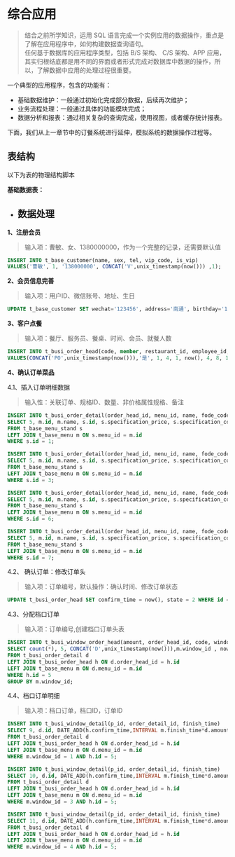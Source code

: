 # 综合应用

> 结合之前所学知识，运用 SQL 语言完成一个实例应用的数据操作，重点是了解在应用程序中，如何构建数据查询语句。  
> 任何基于数据库的应用程序类型，包括 B/S 架构、 C/S 架构、APP 应用，其实归根结底都是用不同的界面或者形式完成对数据库中数据的操作，所以，了解数据中应用的处理过程很重要。

一个典型的应用程序，包含的功能有：

* 基础数据维护：一般通过初始化完成部分数据，后续再次维护；
* 业务流程处理：一般通过具体的功能模块完成；
* 数据分析和报表：通过相关复杂的查询完成，使用视图，或者缓存统计报表。

下面，我们从上一章节中的订餐系统进行延伸，模拟系统的数据操作过程等。

## 表结构

以下为表的物理结构脚本

**基础数据表：**

* ## 数据处理

**1、注册会员**

> 输入项：曹敏、女、1380000000，作为一个完整的记录，还需要默认值

```sql
INSERT INTO t_base_customer(name, sex, tel, vip_code, is_vip)
VALUES('曹敏', 1, '138000000', CONCAT('V',unix_timestamp(now())) ,1);
```

**2、会员信息完善**

> 输入项：用户ID、微信账号、地址、生日

```sql
UPDATE t_base_customer SET wechat='123456', address='南通', birthday='1995-10-10' WHERE id=4;
```

**3、客户点餐**

> 输入项：餐厅、服务员、餐桌、时间、会员、就餐人数

```sql
INSERT INTO t_busi_order_head(code, member, restaurant_id, employee_id, table_id, enter_time, customer_id, amount, state)
VALUES(CONCAT('PO',unix_timestamp(now())),'是', 1, 4, 1, now(), 4, 8, 1);
```

**4、确认订单菜品**

4.1、插入订单明细数据

> 输入性：关联订单、规格ID、数量、非价格属性规格、备注

```sql
INSERT INTO t_busi_order_detail(order_head_id, menu_id, name, fode_code_id, cost, price, amount, specification, comment)
SELECT 5, m.id, m.name, s.id, s.specification_price, s.specification_cost, 1, '微辣', '少油'
FROM t_base_menu_stand s
LEFT JOIN t_base_menu m ON s.menu_id = m.id
WHERE s.id = 1;

INSERT INTO t_busi_order_detail(order_head_id, menu_id, name, fode_code_id, cost, price, amount, specification, comment)
SELECT 5, m.id, m.name, s.id, s.specification_price, s.specification_cost, 1, '', ''
FROM t_base_menu_stand s
LEFT JOIN t_base_menu m ON s.menu_id = m.id
WHERE s.id = 3;

INSERT INTO t_busi_order_detail(order_head_id, menu_id, name, fode_code_id, cost, price, amount, specification, comment)
SELECT 5, m.id, m.name, s.id, s.specification_price, s.specification_cost, 1, '中辣', '不要香菜'
FROM t_base_menu_stand s
LEFT JOIN t_base_menu m ON s.menu_id = m.id
WHERE s.id = 6;

INSERT INTO t_busi_order_detail(order_head_id, menu_id, name, fode_code_id, cost, price, amount, specification, comment)
SELECT 5, m.id, m.name, s.id, s.specification_price, s.specification_cost, 1, '中辣', '不要香菜'
FROM t_base_menu_stand s
LEFT JOIN t_base_menu m ON s.menu_id = m.id
WHERE s.id = 7;
```

4.2、 确认订单：修改订单头

> 输入项：订单编号，默认操作：确认时间、修改订单状态

```sql
UPDATE t_busi_order_head SET confirm_time = now(), state = 2 WHERE id = 5;
```

4.3、分配档口订单

> 输入项：订单编号,创建档口订单头表

```sql
INSERT INTO t_busi_window_order_head(amount, order_head_id, code, window_id, create_time)
SELECT count(*), 5, CONCAT('D',unix_timestamp(now())),m.window_id , now()
FROM t_busi_order_detail d
LEFT JOIN t_busi_order_head h ON d.order_head_id = h.id
LEFT JOIN t_base_menu m ON d.menu_id = m.id
WHERE h.id = 5
GROUP BY m.window_id;
```

4.4、档口订单明细

> 输入项：档口订单，档口ID，订单ID

```sql
INSERT INTO t_busi_window_detail(p_id, order_detail_id, finish_time)
SELECT 9, d.id, DATE_ADD(h.confirm_time,INTERVAL m.finish_time*d.amount MINUTE)
FROM t_busi_order_detail d 
LEFT JOIN t_busi_order_head h ON d.order_head_id = h.id
LEFT JOIN t_base_menu m ON d.menu_id = m.id
WHERE m.window_id = 1 AND h.id = 5;

INSERT INTO t_busi_window_detail(p_id, order_detail_id, finish_time)
SELECT 10, d.id, DATE_ADD(h.confirm_time,INTERVAL m.finish_time*d.amount MINUTE)
FROM t_busi_order_detail d 
LEFT JOIN t_busi_order_head h ON d.order_head_id = h.id
LEFT JOIN t_base_menu m ON d.menu_id = m.id
WHERE m.window_id = 3 AND h.id = 5;

INSERT INTO t_busi_window_detail(p_id, order_detail_id, finish_time)
SELECT 11, d.id, DATE_ADD(h.confirm_time,INTERVAL m.finish_time*d.amount MINUTE)
FROM t_busi_order_detail d 
LEFT JOIN t_busi_order_head h ON d.order_head_id = h.id
LEFT JOIN t_base_menu m ON d.menu_id = m.id
WHERE m.window_id = 4 AND h.id = 5;
```



